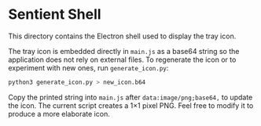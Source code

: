 # Sentient Shell

This directory contains the Electron shell used to display the tray icon.

The tray icon is embedded directly in `main.js` as a base64 string so the
application does not rely on external files. To regenerate the icon or to
experiment with new ones, run `generate_icon.py`:

```bash
python3 generate_icon.py > new_icon.b64
```

Copy the printed string into `main.js` after `data:image/png;base64,` to update
the icon. The current script creates a 1×1 pixel PNG. Feel free to modify it to
produce a more elaborate icon.
